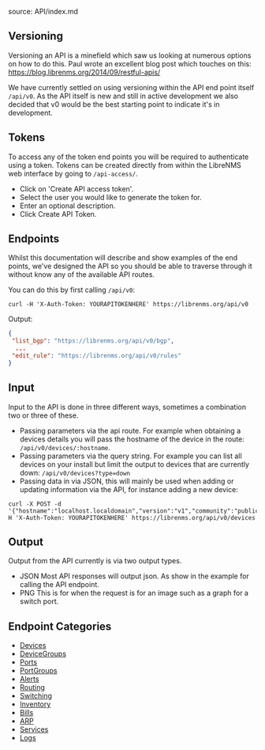 source: API/index.md

## Versioning

Versioning an API is a minefield which saw us looking at numerous options on how to do this. Paul wrote an excellent blog post which touches on this: <https://blog.librenms.org/2014/09/restful-apis/>

We have currently settled on using versioning within the API end point itself `/api/v0`. As the API itself is new and still in active development we also decided that v0 would be the best starting point to indicate it's in development.

## Tokens

To access any of the token end points you will be required to authenticate using a token. Tokens can be created directly from within the LibreNMS web interface by going to `/api-access/`.

- Click on 'Create API access token'.
- Select the user you would like to generate the token for.
- Enter an optional description.
- Click Create API Token.

## Endpoints

Whilst this documentation will describe and show examples of the end points, we've designed the API so you should be able to traverse through it without know any of the available API routes.

You can do this by first calling `/api/v0`:

```curl
curl -H 'X-Auth-Token: YOURAPITOKENHERE' https://librenms.org/api/v0
```

Output:
```json
{
 "list_bgp": "https://librenms.org/api/v0/bgp",
  ...
 "edit_rule": "https://librenms.org/api/v0/rules"
}
```

## Input

Input to the API is done in three different ways, sometimes a combination two or three of these.

  - Passing parameters via the api route. For example when obtaining a devices details you will pass the hostname of the device in the route: `/api/v0/devices/:hostname`.
  - Passing parameters via the query string. For example you can list all devices on your install but limit the output to devices that are currently down: `/api/v0/devices?type=down`
  - Passing data in via JSON, this will mainly be used when adding or updating information via the API, for instance adding a new device:
```curl
curl -X POST -d '{"hostname":"localhost.localdomain","version":"v1","community":"public"}'-H 'X-Auth-Token: YOURAPITOKENHERE' https://librenms.org/api/v0/devices
```

## Output

Output from the API currently is via two output types.

  - JSON Most API responses will output json. As show in the example for calling the API endpoint.
  - PNG This is for when the request is for an image such as a graph for a switch port.

## Endpoint Categories

- [Devices](Devices.md)
- [DeviceGroups](DeviceGroups.md)
- [Ports](Ports.md)
- [PortGroups](PortGroups.md)
- [Alerts](Alerts.md)
- [Routing](Routing.md)
- [Switching](Switching.md)
- [Inventory](Inventory.md)
- [Bills](Bills.md)
- [ARP](ARP.md)
- [Services](Services.md)
- [Logs](Logs.md)
